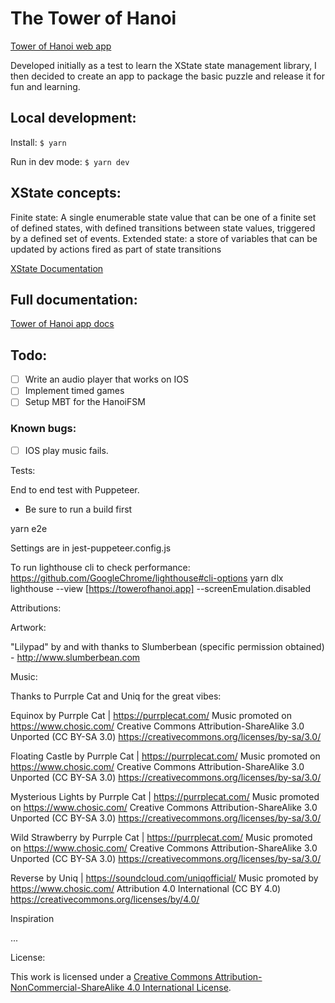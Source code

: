 
# The Tower of Hanoi
[Tower of Hanoi web app](https://towerofhanoi.app)

Developed initially as a test to learn the XState state management library, I then decided to create an app to package the basic puzzle and release it for fun and learning.

## Local development:

Install:
`$ yarn`

Run in dev mode:
`$ yarn dev`

## XState concepts:
Finite state: A single enumerable state value that can be one of a finite set of defined states, with defined transitions between state values, triggered by a defined set of events.
Extended state: a store of variables that can be updated by actions fired as part of state transitions

[XState Documentation](https://xstate.js.org/docs/)


## Full documentation:
[Tower of Hanoi app docs]()


## Todo:
- [ ] Write an audio player that works on IOS
- [ ] Implement timed games
- [ ] Setup MBT for the HanoiFSM

### Known bugs:
- [ ] IOS play music fails.




Tests:

End to end test with Puppeteer.

- Be sure to run a build first

yarn e2e

Settings are in jest-puppeteer.config.js







To run lighthouse cli to check performance:
https://github.com/GoogleChrome/lighthouse#cli-options
yarn dlx lighthouse --view [https://towerofhanoi.app] --screenEmulation.disabled


Attributions:

Artwork:

"Lilypad" by and with thanks to Slumberbean (specific permission obtained) - http://www.slumberbean.com


Music:

Thanks to Purrple Cat and Uniq for the great vibes:

Equinox by Purrple Cat | https://purrplecat.com/
Music promoted on https://www.chosic.com/
Creative Commons Attribution-ShareAlike 3.0 Unported (CC BY-SA 3.0)
https://creativecommons.org/licenses/by-sa/3.0/

Floating Castle by Purrple Cat | https://purrplecat.com/
Music promoted on https://www.chosic.com/
Creative Commons Attribution-ShareAlike 3.0 Unported (CC BY-SA 3.0)
https://creativecommons.org/licenses/by-sa/3.0/

Mysterious Lights by Purrple Cat | https://purrplecat.com/
Music promoted on https://www.chosic.com/
Creative Commons Attribution-ShareAlike 3.0 Unported (CC BY-SA 3.0)
https://creativecommons.org/licenses/by-sa/3.0/

Wild Strawberry by Purrple Cat | https://purrplecat.com/
Music promoted on https://www.chosic.com/
Creative Commons Attribution-ShareAlike 3.0 Unported (CC BY-SA 3.0)
https://creativecommons.org/licenses/by-sa/3.0/

Reverse by Uniq | https://soundcloud.com/uniqofficial/
Music promoted by https://www.chosic.com/
Attribution 4.0 International (CC BY 4.0)
https://creativecommons.org/licenses/by/4.0/


Inspiration

...



License:

This work is licensed under a <a rel="license" href="http://creativecommons.org/licenses/by-nc-sa/4.0/">Creative Commons Attribution-NonCommercial-ShareAlike 4.0 International License</a>.